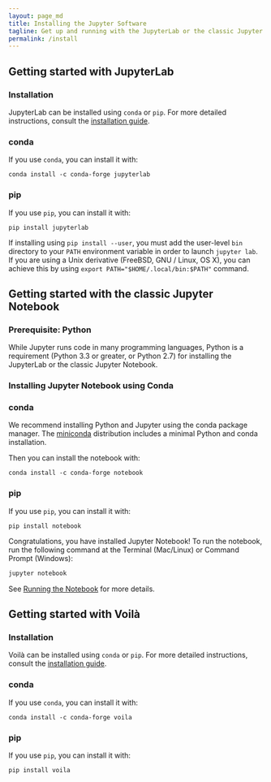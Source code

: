```yaml
---
layout: page_md
title: Installing the Jupyter Software
tagline: Get up and running with the JupyterLab or the classic Jupyter Notebook on your computer within minutes!
permalink: /install
---
```


## Getting started with JupyterLab

### Installation

JupyterLab can be installed using `conda` or `pip`. For more detailed instructions, consult the [installation guide](http://jupyterlab.readthedocs.io/en/stable/getting_started/installation.html).

### conda

If you use `conda`, you can install it with:

```shell
conda install -c conda-forge jupyterlab
```

### pip

If you use `pip`, you can install it with:

```shell
pip install jupyterlab
```

If installing using `pip install --user`, you must add the user-level `bin` directory to your `PATH` environment variable in order to launch `jupyter lab`. If you are using a Unix derivative (FreeBSD, GNU / Linux, OS X), you can achieve this by using ``export PATH="$HOME/.local/bin:$PATH"`` command.

## Getting started with the classic Jupyter Notebook

### Prerequisite: Python

While Jupyter runs code in many programming languages, Python is a requirement
(Python 3.3 or greater, or Python 2.7) for installing the JupyterLab or the classic Jupyter Notebook.

### Installing Jupyter Notebook using Conda

### conda

We recommend installing Python and Jupyter using the conda package manager. The [miniconda](https://docs.conda.io/en/latest/miniconda.html) distribution includes a minimal Python and conda installation.

Then you can install the notebook with:

```shell
conda install -c conda-forge notebook
```

### pip

If you use `pip`, you can install it with:

```shell
pip install notebook
```

Congratulations, you have installed Jupyter Notebook! To run the notebook, run the following command at the Terminal (Mac/Linux) or Command Prompt (Windows):

```bash
jupyter notebook
```

See [Running the Notebook](https://jupyter.readthedocs.io/en/latest/running.html#running) for more details.

## Getting started with Voilà

### Installation

Voilà can be installed using `conda` or `pip`. For more detailed instructions, consult the [installation guide](https://voila.readthedocs.io/en/stable/install.html).

### conda

If you use `conda`, you can install it with:

```shell
conda install -c conda-forge voila
```

### pip

If you use `pip`, you can install it with:

```shell
pip install voila
```
